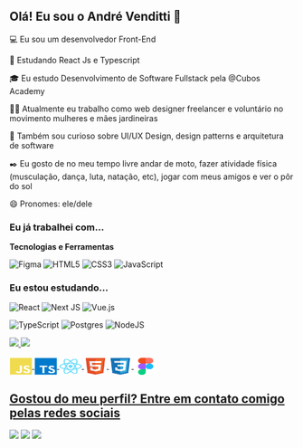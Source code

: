 ## Olá! Eu sou o André Venditti 👣

💻 Eu sou um desenvolvedor Front-End

🌱 Estudando React Js e Typescript

🎓 Eu estudo Desenvolvimento de Software Fullstack pela @Cubos Academy

👩‍💻 Atualmente eu trabalho como web designer freelancer e voluntário no movimento mulheres e mães jardineiras

🔎 Também sou curioso sobre UI/UX Design, design patterns e arquitetura de software

✒️ Eu gosto de no meu tempo livre andar de moto, fazer atividade física (musculação, dança, luta, natação, etc), jogar com meus amigos e ver o pôr do sol

😄 Pronomes: ele/dele

### Eu já trabalhei com... 

**Tecnologias e Ferramentas**

![Figma](https://img.shields.io/badge/figma-%23F24E1E.svg?style=for-the-badge&logo=figma&logoColor=white)
![HTML5](https://img.shields.io/badge/html5-%23E34F26.svg?style=for-the-badge&logo=html5&logoColor=white)
![CSS3](https://img.shields.io/badge/css3-%231572B6.svg?style=for-the-badge&logo=css3&logoColor=white)
![JavaScript](https://img.shields.io/badge/javascript-%23323330.svg?style=for-the-badge&logo=javascript&logoColor=%23F7DF1E)

### Eu estou estudando... 

![React](https://img.shields.io/badge/react-%2320232a.svg?style=for-the-badge&logo=react&logoColor=%2361DAFB)
![Next JS](https://img.shields.io/badge/Next-black?style=for-the-badge&logo=next.js&logoColor=white)
![Vue.js](https://img.shields.io/badge/vuejs-%2335495e.svg?style=for-the-badge&logo=vuedotjs&logoColor=%234FC08D)

![TypeScript](https://img.shields.io/badge/typescript-%23007ACC.svg?style=for-the-badge&logo=typescript&logoColor=white)
![Postgres](https://img.shields.io/badge/postgres-%23316192.svg?style=for-the-badge&logo=postgresql&logoColor=white)
![NodeJS](https://img.shields.io/badge/node.js-6DA55F?style=for-the-badge&logo=node.js&logoColor=white)


<div>
<a href="https://github.com/andrevenditti/">
  <img height="180em" src="https://github-readme-stats.vercel.app/api?username=andrevenditti&show_icons=true&theme=dark"/>
  <img height="180em" src="https://github-readme-stats.vercel.app/api/top-langs/?username=andrevenditti&layout=compact&size_weight=0.5&count_weight=0.5&theme=dark"/>
</div>

<div style="display: inline_block"><br>
  <img align="center" alt="Andre-Js" height="30" width="40" src="https://raw.githubusercontent.com/devicons/devicon/master/icons/javascript/javascript-plain.svg">
  <img align="center" alt="Andre-Ts" height="30" width="40" src="https://raw.githubusercontent.com/devicons/devicon/master/icons/typescript/typescript-plain.svg">
  <img align="center" alt="Andre-React" height="30" width="40" src="https://raw.githubusercontent.com/devicons/devicon/master/icons/react/react-original.svg">
  <img align="center" alt="Andre-HTML" height="30" width="40" src="https://raw.githubusercontent.com/devicons/devicon/master/icons/html5/html5-original.svg">
  <img align="center" alt="Andre-CSS" height="30" width="40" src="https://raw.githubusercontent.com/devicons/devicon/master/icons/css3/css3-original.svg">
  <img align="center" alt="Andre-Figma" height="30" width="40" src="https://raw.githubusercontent.com/devicons/devicon/master/icons/figma/figma-original.svg">
</div>

## Gostou do meu perfil? Entre em contato comigo pelas redes sociais

<div> 
  <a href="https://www.instagram.com/andreemoraes_/" target="_blank"><img src="https://img.shields.io/badge/-Instagram-%23E4405F?style=for-the-badge&logo=instagram&logoColor=white" target="_blank"></a>
  <a href = "mailto:am7venditti@gmail.com"><img src="https://img.shields.io/badge/-Gmail-%23333?style=for-the-badge&logo=gmail&logoColor=white" target="_blank"></a>
  <a href="https://www.linkedin.com/in/andrevenditti/" target="_blank"><img src="https://img.shields.io/badge/-LinkedIn-%230077B5?style=for-the-badge&logo=linkedin&logoColor=white" target="_blank"></a> 
</div>
